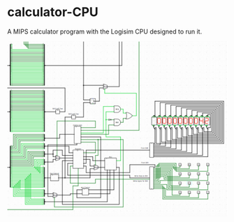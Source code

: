 # calculator-CPU

A MIPS calculator program with the Logisim CPU designed to run it.

![Alt text](calc-cpu-color.png?raw=true "Calculator CPU")
